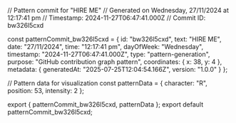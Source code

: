 // Pattern commit for "HIRE ME"
// Generated on Wednesday, 27/11/2024 at 12:17:41 pm
// Timestamp: 2024-11-27T06:47:41.000Z
// Commit ID: bw326l5cxd

const patternCommit_bw326l5cxd = {
  id: "bw326l5cxd",
  text: "HIRE ME",
  date: "27/11/2024",
  time: "12:17:41 pm",
  dayOfWeek: "Wednesday",
  timestamp: "2024-11-27T06:47:41.000Z",
  type: "pattern-generation",
  purpose: "GitHub contribution graph pattern",
  coordinates: {
    x: 38,
    y: 4
  },
  metadata: {
    generatedAt: "2025-07-25T12:04:54.166Z",
    version: "1.0.0"
  }
};

// Pattern data for visualization
const patternData = {
  character: "R",
  position: 53,
  intensity: 2
};

export { patternCommit_bw326l5cxd, patternData };
export default patternCommit_bw326l5cxd;
